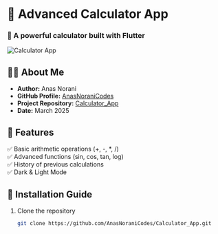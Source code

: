 # 📱 Advanced Calculator App

### 🚀 A powerful calculator built with Flutter

![Calculator App](https://www.google.com/url?sa=i&url=https%3A%2F%2Fsupport.apple.com%2Fen-om%2Fguide%2Fiphone%2Fiph1ac0b5cc%2Fios&psig=AOvVaw1HWe14Lhp4tyTP3PggrVTg&ust=1741365015410000&source=images&cd=vfe&opi=89978449&ved=0CBQQjRxqFwoTCLien67w9YsDFQAAAAAdAAAAABAJ)   

## 👨‍💻 About Me
- **Author:** Anas Norani
- **GitHub Profile:** [AnasNoraniCodes](https://github.com/AnasNoraniCodes)
- **Project Repository:** [Calculator_App](https://github.com/AnasNoraniCodes/Calculator_App)
- **Date:** March 2025

## 📢 Features
✅ Basic arithmetic operations (+, -, *, /)  
✅ Advanced functions (sin, cos, tan, log)  
✅ History of previous calculations  
✅ Dark & Light Mode

## 🔧 Installation Guide
1. Clone the repository
   ```sh
   git clone https://github.com/AnasNoraniCodes/Calculator_App.git

